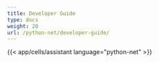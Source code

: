```yaml
---
title: Developer Guide
type: docs
weight: 20
url: /python-net/developer-guide/
---
```



{{< app/cells/assistant language="python-net" >}}
